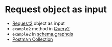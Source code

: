 # Request object as input
* [Request2](Request2.java) object as input
* `example2` method in [Query2](Query2.java)
* `example2` in [schema.graphqls](../../../../resources/schema.graphqls)
* [Postman Collection](example2.postman_collection.json)